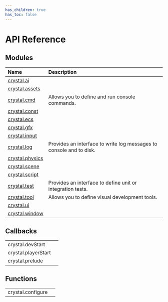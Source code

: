 ```yaml
---
has_children: true
has_toc: false
---
```


# API Reference

## Modules

| Name                             | Description                                                         |
| :------------------------------- | :------------------------------------------------------------------ |
| [crystal.ai](ai/index)           |                                                                     |
| [crystal.assets](assets/index)   |                                                                     |
| [crystal.cmd](cmd)               | Allows you to define and run console commands.                      |
| [crystal.const](const/index)     |                                                                     |
| [crystal.ecs](ecs/index)         |                                                                     |
| [crystal.gfx](gfx/index)         |                                                                     |
| [crystal.input](input/index)     |                                                                     |
| [crystal.log](log/index)         | Provides an interface to write log messages to console and to disk. |
| [crystal.physics](physics/index) |                                                                     |
| [crystal.scene](scene/index)     |                                                                     |
| [crystal.script](script/index)   |                                                                     |
| [crystal.test](test/index)       | Provides an interface to define unit or integration tests.          |
| [crystal.tool](tool/index)       | Allows you to define visual development tools.                      |
| [crystal.ui](ui/index)           |                                                                     |
| [crystal.window](window/index)   |                                                                     |

## Callbacks

|                     |     |
| :------------------ | :-- |
| crystal.devStart    |     |
| crystal.playerStart |     |
| crystal.prelude     |     |

## Functions

|                   |     |
| :---------------- | :-- |
| crystal.configure |     |
